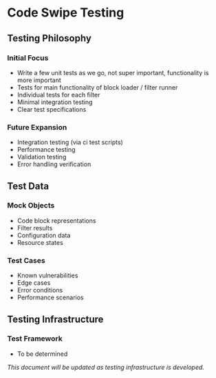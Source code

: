 # Code Swipe Testing

## Testing Philosophy

### Initial Focus
- Write a few unit tests as we go, not super important, functionality is more important
- Tests for main functionality of block loader / filter runner
- Individual tests for each filter
- Minimal integration testing
- Clear test specifications

### Future Expansion
- Integration testing (via ci test scripts)
- Performance testing
- Validation testing
- Error handling verification

## Test Data

### Mock Objects
- Code block representations
- Filter results
- Configuration data
- Resource states

### Test Cases
- Known vulnerabilities
- Edge cases
- Error conditions
- Performance scenarios

## Testing Infrastructure

### Test Framework
- To be determined

*This document will be updated as testing infrastructure is developed.* 